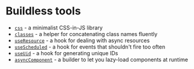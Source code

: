 # Buildless tools

- [`css`](./docs/css.md) - a minimalist CSS-in-JS library
- [`classes`](./docs/classes.md) - a helper for concatenating class names fluently
- [`useResource`](./docs/useResource.md) - a hook for dealing with async resources
- [`useScheduled`](./docs/useScheduled.md) - a hook for events that shouldn't fire too often
- [`useUid`](./docs/useUid.md) - a hook for generating unique IDs
- [`asyncComponent`](./docs/asyncComponent.md) - a builder to let you lazy-load components at runtime

